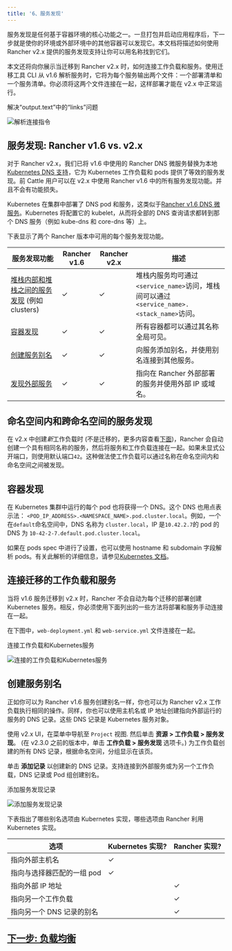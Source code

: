 ```yaml
---
title: '6、服务发现'
---
```


服务发现是任何基于容器环境的核心功能之一。一旦打包并启动应用程序后，下一步就是使你的环境或外部环境中的其他容器可以发现它。本文档将描述如何使用 Rancher v2.x 提供的服务发现支持让你可以用名称找到它们。

本文还将向你展示当迁移到 Rancher v2.x 时，如何连接工作负载和服务。使用迁移工具 CLI 从 v1.6 解析服务时，它将为每个服务输出两个文件：一个部署清单和一个服务清单。你必须将这两个文件连接在一起，这样部署才能在 v2.x 中正常运行。

<figcaption>解决“output.text”中的“links”问题</figcaption>

![解析连接指令](/img/rancher/resolve-links.png)

## 服务发现: Rancher v1.6 vs. v2.x

对于 Rancher v2.x，我们已将 v1.6 中使用的 Rancher DNS 微服务替换为本地[Kubernetes DNS 支持](https://kubernetes.io/docs/concepts/services-networking/dns-pod-service/)，它为 Kubernetes 工作负载和 pods 提供了等效的服务发现。前 Cattle 用户可以在 v2.x 中使用 Rancher v1.6 中的所有服务发现功能。并且不会有功能损失。

Kubernetes 在集群中部署了 DNS pod 和服务，这类似于[Rancher v1.6 DNS 微服务](https://docs.rancher.com/docs/rancher/v1.6/en/cattle/internal-dns-service/#internal-dns-service-in-cattle-environments)。Kubernetes 将配置它的 kubelet，从而将全部的 DNS 查询请求都转到那个 DNS 服务（例如 kube-dns 和 core-dns 等）上。

下表显示了两个 Rancher 版本中可用的每个服务发现功能。

| 服务发现功能                                      | Rancher v1.6 | Rancher v2.x | 描述                                                                                      |
| ------------------------------------------------- | ------------ | ------------ | ----------------------------------------------------------------------------------------- |
| [堆栈内部和堆栈之间的服务发现][1] (例如 clusters) | ✓            | ✓            | 堆栈内服务均可通过`<service_name>`访问，堆栈间可以通过`<service_name>.<stack_name>`访问。 |
| [容器发现][2]                                     | ✓            | ✓            | 所有容器都可以通过其名称全局可见。                                                        |
| [创建服务别名][3]                                 | ✓            | ✓            | 向服务添加别名，并使用别名连接到其他服务。                                                |
| [发现外部服务][4]                                 | ✓            | ✓            | 指向在 Rancher 外部部署的服务并使用外部 IP 或域名。                                       |

[1]: #命名空间内和跨命名空间的服务发现
[2]: #容器发现
[3]: #创建服务别名
[4]: #创建服务别名

## 命名空间内和跨命名空间的服务发现

在 v2.x 中创建*新*工作负载时 (不是迁移的，更多内容查看[下面](#连接迁移的工作负载和服务))，Rancher 会自动创建一个具有相同名称的服务，然后将服务和工作负载连接在一起。如果未显式公开端口，则使用默认端口`42`。这种做法使工作负载可以通过名称在命名空间内和命名空间之间被发现。

## 容器发现

在 Kubernetes 集群中运行的每个 pod 也将获得一个 DNS。这个 DNS 也用点表示法： `<POD_IP_ADDRESS>.<NAMESPACE_NAME>.pod.cluster.local`。例如，一个在`default`命名空间中，DNS 名称为 `cluster.local`，IP 是`10.42.2.7`的 pod 的 DNS 为 `10-42-2-7.default.pod.cluster.local`。

如果在 pods spec 中进行了设置，也可以使用 hostname 和 subdomain 字段解析 pods。有关此解析的详细信息，请参见[Kubernetes 文档](https://kubernetes.io/docs/concepts/services-networking/dns-pod-service/)。

## 连接迁移的工作负载和服务

当将 v1.6 服务迁移到 v2.x 时，Rancher 不会自动为每个迁移的部署创建 Kubernetes 服务。相反，你必须使用下面列出的一些方法将部署和服务手动连接在一起。

在下图中，`web-deployment.yml` 和 `web-service.yml` 文件连接在一起。

<figcaption>连接工作负载和Kubernetes服务</figcaption>

![连接的工作负载和Kubernetes服务](/img/rancher/linked-service-workload.png)

## 创建服务别名

正如你可以为 Rancher v1.6 服务创建别名一样，你也可以为 Rancher v2.x 工作负载执行相同的操作。同样，你也可以使用主机名或 IP 地址创建指向外部运行的服务的 DNS 记录。这些 DNS 记录是 Kubernetes 服务对象。

使用 v2.x UI，在菜单中导航至 `Project` 视图. 然后单击 **资源 > 工作负载 > 服务发现**。 (在 v2.3.0 之前的版本中，单击 **工作负载 > 服务发现** 选项卡。) 为工作负载创建的所有 DNS 记录，根据命名空间，分组显示在该页。

单击 **添加记录** 以创建新的 DNS 记录。支持连接到外部服务或为另一个工作负载，DNS 记录或 Pod 组创建别名。

<figcaption>添加服务发现记录</figcaption>

![添加服务发现记录](/img/rancher/add-record.png)

下表指出了哪些别名选项由 Kubernetes 实现，哪些选项由 Rancher 利用 Kubernetes 实现。

| 选项                       | Kubernetes 实现? | Rancher 实现? |
| -------------------------- | ---------------- | ------------- |
| 指向外部主机名             | ✓                |               |
| 指向与选择器匹配的一组 pod | ✓                |               |
| 指向外部 IP 地址           |                  | ✓             |
| 指向另一个工作负载         |                  | ✓             |
| 指向另一个 DNS 记录的别名  |                  | ✓             |

## [下一步: 负载均衡](/docs/v1.6-migration/load-balancing/_index)
